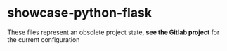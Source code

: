 # showcase-python-flask

These files represent an obsolete project state, 
**see the Gitlab project** for the current configuration 
